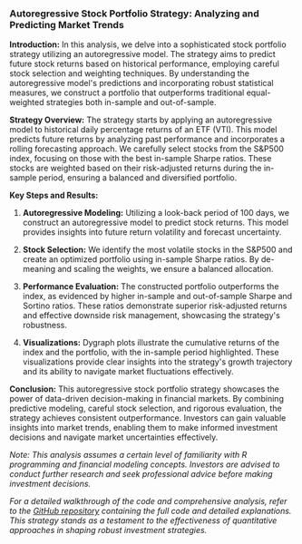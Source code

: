 ### Autoregressive Stock Portfolio Strategy: Analyzing and Predicting Market Trends

**Introduction:**
In this analysis, we delve into a sophisticated stock portfolio strategy utilizing an autoregressive model. The strategy aims to predict future stock returns based on historical performance, employing careful stock selection and weighting techniques. By understanding the autoregressive model's predictions and incorporating robust statistical measures, we construct a portfolio that outperforms traditional equal-weighted strategies both in-sample and out-of-sample.

**Strategy Overview:**
The strategy starts by applying an autoregressive model to historical daily percentage returns of an ETF (VTI). This model predicts future returns by analyzing past performance and incorporates a rolling forecasting approach. We carefully select stocks from the S&P500 index, focusing on those with the best in-sample Sharpe ratios. These stocks are weighted based on their risk-adjusted returns during the in-sample period, ensuring a balanced and diversified portfolio.

**Key Steps and Results:**
1. **Autoregressive Modeling:** Utilizing a look-back period of 100 days, we construct an autoregressive model to predict stock returns. This model provides insights into future return volatility and forecast uncertainty.

2. **Stock Selection:** We identify the most volatile stocks in the S&P500 and create an optimized portfolio using in-sample Sharpe ratios. By de-meaning and scaling the weights, we ensure a balanced allocation.

3. **Performance Evaluation:** The constructed portfolio outperforms the index, as evidenced by higher in-sample and out-of-sample Sharpe and Sortino ratios. These ratios demonstrate superior risk-adjusted returns and effective downside risk management, showcasing the strategy's robustness.

4. **Visualizations:** Dygraph plots illustrate the cumulative returns of the index and the portfolio, with the in-sample period highlighted. These visualizations provide clear insights into the strategy's growth trajectory and its ability to navigate market fluctuations effectively.

**Conclusion:**
This autoregressive stock portfolio strategy showcases the power of data-driven decision-making in financial markets. By combining predictive modeling, careful stock selection, and rigorous evaluation, the strategy achieves consistent outperformance. Investors can gain valuable insights into market trends, enabling them to make informed investment decisions and navigate market uncertainties effectively.

*Note: This analysis assumes a certain level of familiarity with R programming and financial modeling concepts. Investors are advised to conduct further research and seek professional advice before making investment decisions.*

*For a detailed walkthrough of the code and comprehensive analysis, refer to the [GitHub repository](link_to_repository) containing the full code and detailed explanations. This strategy stands as a testament to the effectiveness of quantitative approaches in shaping robust investment strategies.*
